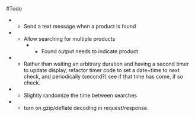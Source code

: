 

#Todo

- + Send a text message when a product is found
- - Allow searching for multiple products
	- - Found output needs to indicate product
- - Rather than waiting an arbitrary duration and having a second timer to update display, refactor timer code to set a date+time to next check, and periodically (second?) see if that time has come, if so check. 
- - Slightly randomize the time between searches
- - turn on gzip/deflate decoding in request/response.

